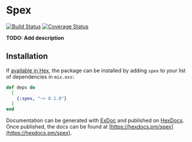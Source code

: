 # Spex
[![Build Status](https://travis-ci.org/Zeeker/spex.svg?branch=master)](https://travis-ci.org/Zeeker/spex)
[![Coverage Status](https://coveralls.io/repos/github/Zeeker/spex/badge.svg?branch=master)](https://coveralls.io/github/Zeeker/spex?branch=master)

**TODO: Add description**

## Installation

If [available in Hex](https://hex.pm/docs/publish), the package can be installed
by adding `spex` to your list of dependencies in `mix.exs`:

```elixir
def deps do
  [
    {:spex, "~> 0.1.0"}
  ]
end
```

Documentation can be generated with [ExDoc](https://github.com/elixir-lang/ex_doc)
and published on [HexDocs](https://hexdocs.pm). Once published, the docs can
be found at [https://hexdocs.pm/spex](https://hexdocs.pm/spex).
